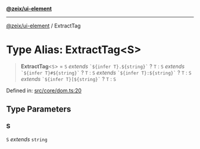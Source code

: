 [**@zeix/ui-element**](../README.md)

***

[@zeix/ui-element](../globals.md) / ExtractTag

# Type Alias: ExtractTag\<S\>

> **ExtractTag**\<`S`\> = `S` *extends* `` `${infer T}.${string}` `` ? `T` : `S` *extends* `` `${infer T}#${string}` `` ? `T` : `S` *extends* `` `${infer T}:${string}` `` ? `T` : `S` *extends* `` `${infer T}[${string}` `` ? `T` : `S`

Defined in: [src/core/dom.ts:20](https://github.com/zeixcom/ui-element/blob/be16cef9b9f750168be795bfcb3a37afa34e2af7/src/core/dom.ts#L20)

## Type Parameters

### S

`S` *extends* `string`
